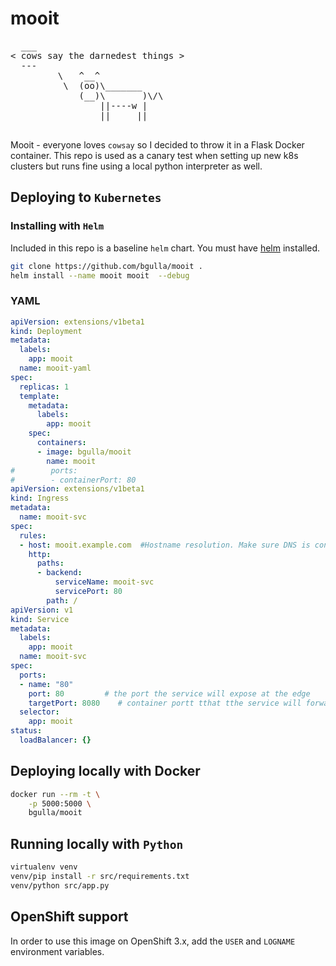 # mooit


<pre>
  ___
< cows say the darnedest things >
  ---
         \   ^__^
          \  (oo)\_______
             (__)\       )\/\
                 ||----w |
                 ||     ||
                 </pre>


Mooit - everyone loves `cowsay` so I decided to throw it in a Flask Docker container. This repo is used as a canary test when setting up 
new k8s clusters but runs fine using a local python interpreter as well.



## Deploying to `Kubernetes`
### Installing with `Helm`
Included in this repo is a baseline `helm` chart. You must have [helm](https://helm.sh/docs/using_helm/) installed.
```bash
git clone https://github.com/bgulla/mooit .
helm install --name mooit mooit  --debug
```

### YAML
```yaml
apiVersion: extensions/v1beta1
kind: Deployment
metadata:
  labels:
    app: mooit
  name: mooit-yaml
spec:
  replicas: 1
  template:
    metadata:
      labels:
        app: mooit
    spec:
      containers:
      - image: bgulla/mooit
        name: mooit
#        ports:
#        - containerPort: 80
apiVersion: extensions/v1beta1
kind: Ingress
metadata:
  name: mooit-svc
spec:
  rules:
  - host: mooit.example.com  #Hostname resolution. Make sure DNS is configured.
    http:
      paths:
      - backend:
          serviceName: mooit-svc
          servicePort: 80
        path: /
apiVersion: v1
kind: Service
metadata:
  labels:
    app: mooit
  name: mooit-svc
spec:
  ports:
  - name: "80"
    port: 80         # the port the service will expose at the edge
    targetPort: 8080    # container portt tthat tthe service will forward to
  selector:
    app: mooit
status:
  loadBalancer: {}
```

## Deploying locally with Docker
```bash
docker run --rm -t \
    -p 5000:5000 \
    bgulla/mooit
```

## Running locally with `Python`
```bash
virtualenv venv
venv/pip install -r src/requirements.txt
venv/python src/app.py
```

## OpenShift support
In order to use this image on OpenShift 3.x, add the `USER` and `LOGNAME` environment variables.
